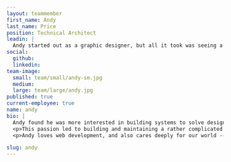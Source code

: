 ```yaml
---
layout: teammember
first_name: Andy
last_name: Price
position: Technical Architect
leadin: |
  Andy started out as a graphic designer, but all it took was seeing a page he coded live in a browser to change his career path entirely.
social:
  github:
  linkedin:
team-image:
  small: team/small/andy-sm.jpg
  medium:
  large: team/large/andy.jpg
published: true
current-employee: true
name: andy
bio: |
  Andy found he was more interested in building systems to solve design problems than designing itself. That’s where his interest in web design, and more specifically coding, came into play. Seeing what a few lines of code could create on a page was absolute magic to him.
  <p>This passion led to building and maintaining a rather complicated Drupal 5 website in 2006. Many websites and several versions of Drupal later, Andy no longer finds web development mysterious -- but he still sees the magic when exploring new territory.
  <p>Andy loves web development, and also cares deeply for our world -- which makes him a great fit for ThinkShout! When Andy isn’t building websites, he’s busy with photography, discovering new music, meditation, energy work, and exploring the PNW with his wife and two children.

slug: andy
---
```

